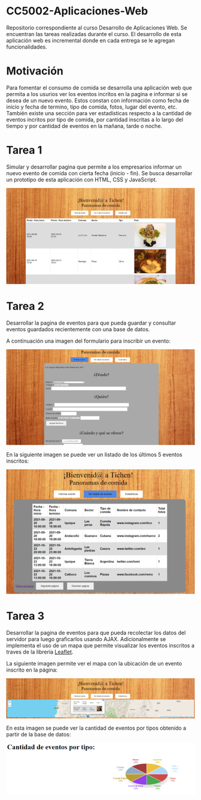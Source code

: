 # CC5002-Aplicaciones-Web

Repositorio correspondiente al curso Desarrollo de Aplicaciones Web. Se encuentran las tareas realizadas durante el curso. El desarrollo de esta aplicación web es incremental donde en cada entrega se le agregan funcionalidades.

# Motivación

Para fomentar el consumo de comida se desarrolla una aplicación web que permita a los usurios ver los eventos incritos en la pagina e informar si se desea de un nuevo evento. Estos constan con información como fecha de inicio y fecha de termino, tipo de comida, fotos, lugar del evento, etc. También existe una sección para ver estadísticas respecto a la cantidad de eventos incritos por tipo de comida, por cantidad inscritas a lo largo del tiempo y por cantidad de eventos en la mañana, tarde o noche.

# Tarea 1

Simular y desarrollar pagina que permite a los empresarios informar un nuevo evento de comida con cierta fecha (inicio - fin). Se busca desarrollar un prototipo de esta aplicación con HTML, CSS y JavaScript.

<img src="images/t1.png">

# Tarea 2

Desarrollar la pagina de eventos para que pueda guardar y consultar eventos guardados recientemente con una base de datos.

A continuación una imagen del formulario para inscribir un evento:

<img src="images/t2Event.png">

En la siguiente imagen se puede ver un listado de los últimos 5 eventos inscritos:

<img src="images/t2List.png">

# Tarea 3

Desarrollar la pagina de eventos para que pueda recolectar los datos del servidor para luego graficarlos usando AJAX. Adicionalmente se implementa el uso de un mapa que permite visualizar los eventos inscritos a traves de la libreria [Leaflet](https://leafletjs.com/).

La siguiente imagen permite ver el mapa con la ubicación de un evento inscrito en la página:

<img src="images/t3Map.png">

En esta imagen se puede ver la cantidad de eventos por tipos obtenido a partir de la base de datos:

<img src="images/t3Stats.png">
